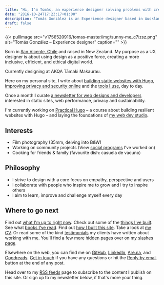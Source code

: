 ```yaml
---
title: "Hi, I'm Tomás, an experience designer solving problems with creative & data-driven solutions."
date: "2016-10-24T17:23:17+01:00"
description: "Tomás González is an Experience designer based in Auckland, New Zealand. Read articles and notes on design and the web."
draft: false
---
```


{{< pullImage src="v1756520916/tomas-master/img/sunny-me_c7izsz.png" alt="Tomás González – Experience designer" caption="" >}}

Born in [San Vicente, Chile](https://www.google.com/maps/place/San+Vicente+de+Tagua+Tagua,+San+Vicente,+O'Higgins,+Chile/@-34.440399,-71.0664003,2338a,35y,273.68h,44.28t/data=!3m1!1e3!4m6!3m5!1s0x9664821410d251fb:0x519dd94a951fefa7!8m2!3d-34.4349435!4d-71.0913748!16s%2Fm%2F04ybm4m?entry=ttu) and raised in New Zealand. My purpose as a UX designer is about using design as a positive force, creating a more inclusive, efficient, and ethical digital world.

Currently designing at AKQA Tāmaki Makaurau.

Here on my personal site, I write about [building static websites with Hugo](/topics/hugo/), [improving privacy and security online](/topics/privacy/)  and the [tools I use](/uses/), day to day.

Once a month I curate [a newsletter for web designs and developers](/newsletter/) interested in static sites, web performance, privacy and sustainability.

I'm currently working on [Practical Hugo](https://practicalhugo.com/) – a course about building resilient websites with Hugo – and laying the foundations of [my web dev studio](https://studioeryn.com/).

## Interests

- Film photography (35mm, delving into B&W)
- Working on community projects (View [social programs](/social-projects/) I've worked on)
- Cooking for friends & family (favourite dish: casuela de vacuno)

## Philosophy

- I strive to design with a core focus on empathy, perspective and users
- I collaborate with people who inspire me to grow and I try to inspire others
- I aim to learn, improve and challenge myself every day

## Where to go next

Find out [what I'm up to right now](/now/). Check out some of the [things I've built](/things). See what [books I've read](/reading). Find out [how I built this site](/colophon/). Take a look at [my CV](/cv/). Or read some of the kind [testimonials](/testimonials) my clients have written about working with me. You'll find a few more hidden pages over on [my slashes page](/slashes).

Elsewhere on the web, you can find me on [GitHub](https://github.com/Tomas-J-Gonzalez), [LinkedIn](https://www.linkedin.com/in/tomasjgo/), [Are.na](https://www.are.na/tomas-gonzalez/channels), and [Goodreads](https://www.goodreads.com/user/show/187404738-tom-s-gonz-lez). [Get in touch](/contact) if you have any questions or hit the [Reply by email](/writing/reply-by-email/) button at the end of any post.

Head over to my [RSS feeds](/feeds/) page to subscribe to the content I publish on this site. Or sign up to my newsletter below, if that's more your thing.